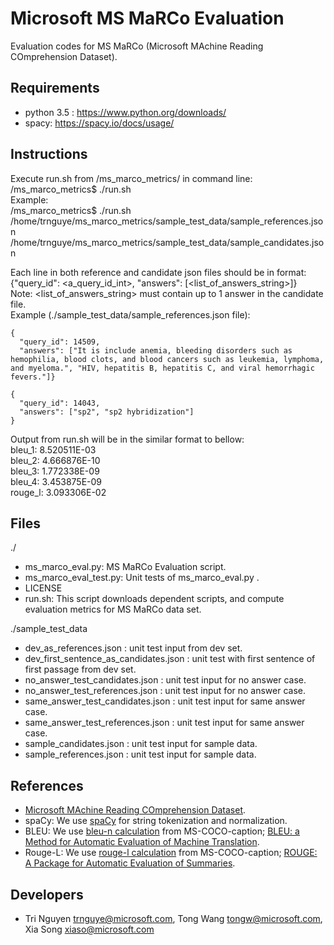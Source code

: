 Microsoft MS MaRCo Evaluation
===================

Evaluation codes for MS MaRCo (Microsoft MAchine Reading COmprehension Dataset).

## Requirements ##
- python 3.5 : https://www.python.org/downloads/
- spacy: https://spacy.io/docs/usage/

## Instructions ##
Execute run.sh from /ms_marco_metrics/ in command line:  
/ms_marco_metrics$ ./run.sh <path to reference json file> <path to candidate json file>  
Example:  
/ms_marco_metrics$ ./run.sh /home/trnguye/ms_marco_metrics/sample_test_data/sample_references.json   /home/trnguye/ms_marco_metrics/sample_test_data/sample_candidates.json  

Each line in both reference and candidate json files should be in format:  
{"query_id": <a_query_id_int>, "answers": [<list_of_answers_string>]}  
Note: <list_of_answers_string> must contain up to 1 answer in the candidate file.  
Example (./sample_test_data/sample_references.json file):  
```
{
  "query_id": 14509, 
  "answers": ["It is include anemia, bleeding disorders such as hemophilia, blood clots, and blood cancers such as leukemia, lymphoma, and myeloma.", "HIV, hepatitis B, hepatitis C, and viral hemorrhagic fevers."]}  

{
  "query_id": 14043, 
  "answers": ["sp2", "sp2 hybridization"]
}  
```

Output from run.sh will be in the similar format to bellow:  
bleu_1: 8.520511E-03  
bleu_2: 4.666876E-10  
bleu_3: 1.772338E-09  
bleu_4: 3.453875E-09  
rouge_l: 3.093306E-02  

## Files ##
./
- ms_marco_eval.py: MS MaRCo Evaluation script.
- ms_marco_eval_test.py: Unit tests of ms_marco_eval.py .
- LICENSE
- run.sh: This script downloads dependent scripts, and compute evaluation metrics for MS MaRCo data set.

./sample_test_data
- dev_as_references.json : unit test input from dev set.
- dev_first_sentence_as_candidates.json : unit test with first sentence of first passage from dev set.
- no_answer_test_candidates.json : unit test input for no answer case.
- no_answer_test_references.json : unit test input for no answer case.
- same_answer_test_candidates.json : unit test input for same answer case.
- same_answer_test_references.json : unit test input for same answer case.
- sample_candidates.json : unit test input for sample data.
- sample_references.json : unit test input for sample data.

## References ##
- [Microsoft MAchine Reading COmprehension Dataset](https://arxiv.org/pdf/1611.09268v1.pdf).
- spaCy: We use [spaCy](https://spacy.io) for string tokenization and normalization.
- BLEU: We use [bleu-n calculation](https://github.com/tylin/coco-caption/tree/master/pycocoevalcap/bleu) from MS-COCO-caption; [BLEU: a Method for Automatic Evaluation of Machine Translation](http://www.aclweb.org/anthology/P02-1040.pdf).
- Rouge-L: We use [rouge-l calculation](https://github.com/tylin/coco-caption/tree/master/pycocoevalcap/rouge) from MS-COCO-caption; [ROUGE: A Package for Automatic Evaluation of Summaries](http://anthology.aclweb.org/W/W04/W04-1013.pdf).

## Developers ##
- Tri Nguyen <trnguye@microsoft.com>, Tong Wang <tongw@microsoft.com>, Xia Song <xiaso@microsoft.com>
